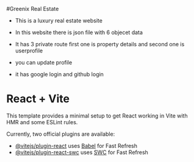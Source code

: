#Greenix Real Estate




- This is a luxury real estate website

- In this website there is json file with 6 objecet data

- It has 3 private route first one is property details and second one is userprofile

- you can update profile 

- it has google login and github login 





# React + Vite

This template provides a minimal setup to get React working in Vite with HMR and some ESLint rules.

Currently, two official plugins are available:

- [@vitejs/plugin-react](https://github.com/vitejs/vite-plugin-react/blob/main/packages/plugin-react/README.md) uses [Babel](https://babeljs.io/) for Fast Refresh
- [@vitejs/plugin-react-swc](https://github.com/vitejs/vite-plugin-react-swc) uses [SWC](https://swc.rs/) for Fast Refresh
